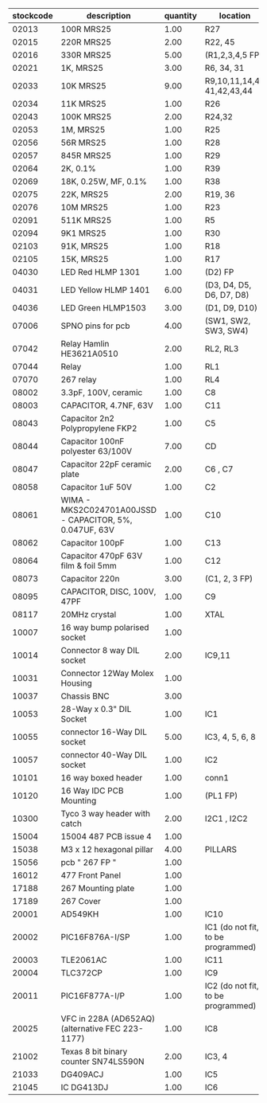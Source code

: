 |stockcode|description|quantity|location|
|---------|-----------|--------|--------|
|02013|100R MRS25|1.00|R27|
|02015|220R MRS25|2.00|R22, 45|
|02016|330R MRS25|5.00| (R1,2,3,4,5 FP)|
|02021|1K, MRS25|3.00|R6, 34, 31|
|02033|10K MRS25|9.00|R9,10,11,14,40 41,42,43,44|
|02034|11K MRS25|1.00|R26|
|02043|100K MRS25|2.00|R24,32|
|02053|1M, MRS25|1.00|R25|
|02056|56R MRS25|1.00|R28|
|02057|845R MRS25|1.00|R29|
|02064|2K, 0.1%|1.00|R39|
|02069|18K, 0.25W, MF, 0.1%|1.00|R38|
|02075|22K, MRS25|2.00|R19, 36|
|02076|10M MRS25|1.00|R23|
|02091|511K MRS25|1.00|R5|
|02094|9K1 MRS25|1.00|R30|
|02103|91K, MRS25|1.00|R18|
|02105|15K, MRS25|1.00|R17|
|04030|LED Red HLMP 1301|1.00|(D2) FP|
|04031|LED Yellow HLMP 1401|6.00|(D3, D4, D5, D6, D7, D8)|
|04036|LED Green HLMP1503|3.00|(D1, D9, D10)|
|07006|SPNO pins for pcb|4.00|(SW1, SW2, SW3, SW4)|
|07042|Relay  Hamlin HE3621A0510|2.00|RL2,  RL3|
|07044|Relay|1.00|RL1|
|07070|267 relay|1.00|RL4|
|08002|3.3pF, 100V, ceramic|1.00|C8|
|08003|CAPACITOR, 4.7NF, 63V|1.00|C11|
|08043|Capacitor 2n2 Polypropylene FKP2|1.00|C5|
|08044|Capacitor 100nF polyester 63/100V|7.00|CD |
|08047|Capacitor 22pF ceramic plate|2.00|C6 , C7|
|08058|Capacitor 1uF 50V|1.00|C2|
|08061|WIMA - MKS2C024701A00JSSD - CAPACITOR, 5%, 0.047UF, 63V|1.00|C10|
|08062|Capacitor 100pF|1.00|C13|
|08064|Capacitor 470pF 63V film & foil 5mm|1.00|C12|
|08073|Capacitor 220n|3.00|(C1, 2, 3 FP)|
|08095|CAPACITOR, DISC, 100V, 47PF|1.00|C9|
|08117|20MHz crystal|1.00|XTAL|
|10007|16 way bump polarised socket|1.00||
|10014|Connector 8 way DIL socket|2.00|IC9,11|
|10031|Connector 12Way Molex Housing|1.00||
|10037|Chassis BNC|3.00||
|10053|28-Way x 0.3" DIL Socket|1.00|IC1|
|10055|connector 16-Way DIL socket|5.00|IC3, 4, 5, 6, 8|
|10057|connector 40-Way DIL socket|1.00|IC2|
|10101|16 way boxed header|1.00|conn1|
|10120|16 Way IDC PCB Mounting|1.00|(PL1 FP)|
|10300|Tyco 3 way header with catch|2.00|I2C1 , I2C2|
|15004|15004 487 PCB issue 4|1.00||
|15038|M3 x 12 hexagonal pillar|4.00|PILLARS|
|15056|pcb  " 267 FP "|1.00||
|16012|477 Front Panel|1.00||
|17188|267 Mounting plate|1.00||
|17189|267 Cover|1.00||
|20001|AD549KH|1.00|IC10|
|20002|PIC16F876A-I/SP|1.00|IC1 (do not fit, to be programmed)|
|20003|TLE2061AC|1.00|IC11|
|20004|TLC372CP|1.00|IC9|
|20011|PIC16F877A-I/P|1.00|IC2 (do not fit, to be programmed)|
|20025|VFC in 228A (AD652AQ) (alternative FEC  223-1177)|1.00|IC8|
|21002|Texas 8 bit binary counter  SN74LS590N|2.00|IC3, 4|
|21033|DG409ACJ|1.00|IC5|
|21045|IC DG413DJ|1.00|IC6|

